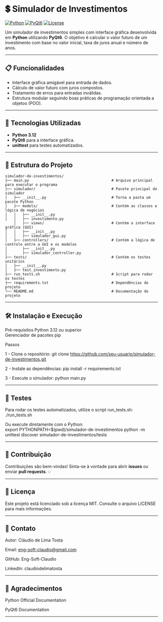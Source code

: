 # 💲 Simulador de Investimentos

[![Python](https://img.shields.io/badge/Python-3.12-blue.svg)](https://www.python.org/)
[![PyQt6](https://img.shields.io/badge/PyQt6-%3E=6.0-green.svg)](https://pypi.org/project/PyQt6/)
[![License](https://img.shields.io/badge/License-MIT-yellow.svg)](LICENSE)

Um simulador de investimentos simples com interface gráfica desenvolvida em **Python** utilizando **PyQt6**. O objetivo é calcular o valor futuro de um investimento com base no valor inicial, taxa de juros anual e número de anos.

---

## 📋 Funcionalidades

- Interface gráfica amigável para entrada de dados.
- Cálculo de valor futuro com juros compostos.
- Tratamento de erros para entradas inválidas.
- Estrutura modular seguindo boas práticas de programação orientada a objetos (POO).

---

## 🚀 Tecnologias Utilizadas

- **Python 3.12**
- **PyQt6** para a interface gráfica.
- **unittest** para testes automatizados.

---

## 📂 Estrutura do Projeto

```plaintext
simulador-de-investimentos/
├── main.py                                      # Arquivo principal para executar o programa
├── simulador/                                   # Pacote principal do simulador
│   ├── __init__.py                              # Torna a pasta um pacote Python
│   ├── models/                                  # Contém as classes e lógica de negócios
│   │   ├── __init__.py
│   │   ├── investimento.py
    │   ├── views/                               # Contém a interface gráfica (GUI)
│   │   ├── __init__.py
│   │   ├── simulador_gui.py
│   ├── controllers/                             # Contém a lógica de controle entre a GUI e os modelos
│       ├── __init__.py
│       ├── simulador_controller.py
├── tests/                                       # Contém os testes unitários
│   ├── __init__.py
│   ├── test_investimento.py
├── run_tests.sh                                 # Script para rodar os testes
├── requirements.txt                             # Dependências do projeto
└── README.md                                    # Documentação do projeto
```
---

## 🛠️ Instalação e Execução
Pré-requisitos
Python 3.12 ou superior  
Gerenciador de pacotes pip

Passos

1 - Clone o repositório:
git clone https://github.com/seu-usuario/simulador-de-investimentos.git

2 - Instale as dependências:
pip install -r requirements.txt

3 - Execute o simulador:
python main.py

---

## 🧪 Testes
Para rodar os testes automatizados, utilize o script run_tests.sh:
./run_tests.sh

Ou execute diretamente com o Python:  
export PYTHONPATH=$(pwd)/simulador-de-investimentos
python -m unittest discover simulador-de-investimentos/tests

---

## 🤝 Contribuição
Contribuições são bem-vindas! Sinta-se à vontade para abrir **issues** ou enviar **pull requests**. 💡

---

## 📝 Licença
Este projeto está licenciado sob a licença MIT. Consulte o arquivo LICENSE para mais informações.

---

## 📧 Contato
Autor: Cláudio de Lima Tosta

Email: eng-soft-claudio@gmail.com

GitHub: Eng-Soft-Claudio

LinkedIn: claudiodelimatosta

---

## 🌟 Agradecimentos
Python Official Documentation

PyQt6 Documentation

---
